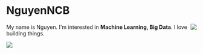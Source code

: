# NguyenNCB

<a href="#">
<img align='right' src="https://github-readme-stats.vercel.app/api?username=nguyenng1802&show_icons=true&theme=Gradient">
</a>

My name is Nguyen. I'm interested in **Machine Learning, Big Data**. I love building things.

<a href="#">
<img align='left' src="https://github-readme-stats.vercel.app/api/top-langs/?username=anuraghazra&layout=compact">
</a>

